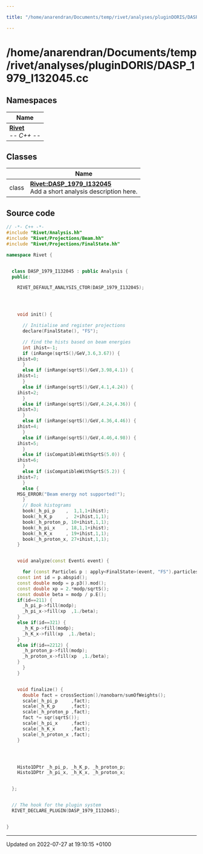 ```yaml
---

title: "/home/anarendran/Documents/temp/rivet/analyses/pluginDORIS/DASP_1979_I132045.cc"

---
```


# /home/anarendran/Documents/temp/rivet/analyses/pluginDORIS/DASP_1979_I132045.cc



## Namespaces

| Name           |
| -------------- |
| **[Rivet](http://example.org/namespaces/namespacerivet/)** <br>-*- C++ -*-  |

## Classes

|                | Name           |
| -------------- | -------------- |
| class | **[Rivet::DASP_1979_I132045](http://example.org/classes/classrivet_1_1dasp__1979__i132045/)** <br>Add a short analysis description here.  |




## Source code

```cpp
// -*- C++ -*-
#include "Rivet/Analysis.hh"
#include "Rivet/Projections/Beam.hh"
#include "Rivet/Projections/FinalState.hh"

namespace Rivet {


  class DASP_1979_I132045 : public Analysis {
  public:

    RIVET_DEFAULT_ANALYSIS_CTOR(DASP_1979_I132045);




    void init() {

      // Initialise and register projections
      declare(FinalState(), "FS");

      // find the hists based on beam energies
      int ihist=-1;
      if (inRange(sqrtS()/GeV,3.6,3.67)) {
    ihist=0;
      }
      else if (inRange(sqrtS()/GeV,3.98,4.1)) {
    ihist=1;
      }
      else if (inRange(sqrtS()/GeV,4.1,4.24)) {
    ihist=2;
      }
      else if (inRange(sqrtS()/GeV,4.24,4.36)) {
    ihist=3;
      }
      else if (inRange(sqrtS()/GeV,4.36,4.46)) {
    ihist=4;
      }
      else if (inRange(sqrtS()/GeV,4.46,4.98)) {
    ihist=5;
      }
      else if (isCompatibleWithSqrtS(5.0)) {
    ihist=6;
      }
      else if (isCompatibleWithSqrtS(5.2)) {
    ihist=7;
      }
      else {
    MSG_ERROR("Beam energy not supported!");
      }
      // Book histograms
      book(_h_pi_p    ,  1,1,1+ihist);
      book(_h_K_p     ,  2+ihist,1,1);
      book(_h_proton_p, 10+ihist,1,1);
      book(_h_pi_x    , 18,1,1+ihist);
      book(_h_K_x     , 19+ihist,1,1);
      book(_h_proton_x, 27+ihist,1,1);
    }


    void analyze(const Event& event) {

      for (const Particle& p : apply<FinalState>(event, "FS").particles()) {
    const int id = p.abspid();
    const double modp = p.p3().mod();
    const double xp = 2.*modp/sqrtS();
    const double beta = modp / p.E();
    if(id==211) {
      _h_pi_p->fill(modp);
      _h_pi_x->fill(xp  ,1./beta);
    }
    else if(id==321) {
      _h_K_p->fill(modp);
      _h_K_x->fill(xp  ,1./beta);
    }
    else if(id==2212) {
      _h_proton_p->fill(modp);
      _h_proton_x->fill(xp  ,1./beta);
    }
      }
    }


    void finalize() {
      double fact = crossSection()/nanobarn/sumOfWeights();
      scale(_h_pi_p     ,fact);
      scale(_h_K_p      ,fact);
      scale(_h_proton_p ,fact);
      fact *= sqr(sqrtS());
      scale(_h_pi_x     ,fact);
      scale(_h_K_x      ,fact);
      scale(_h_proton_x ,fact);
    }




    Histo1DPtr _h_pi_p, _h_K_p, _h_proton_p;
    Histo1DPtr _h_pi_x, _h_K_x, _h_proton_x;


  };


  // The hook for the plugin system
  RIVET_DECLARE_PLUGIN(DASP_1979_I132045);


}
```


-------------------------------

Updated on 2022-07-27 at 19:10:15 +0100
